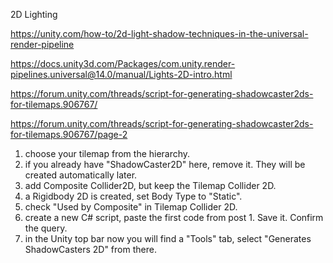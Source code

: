 2D Lighting

https://unity.com/how-to/2d-light-shadow-techniques-in-the-universal-render-pipeline

https://docs.unity3d.com/Packages/com.unity.render-pipelines.universal@14.0/manual/Lights-2D-intro.html

https://forum.unity.com/threads/script-for-generating-shadowcaster2ds-for-tilemaps.906767/

https://forum.unity.com/threads/script-for-generating-shadowcaster2ds-for-tilemaps.906767/page-2
1. choose your tilemap from the hierarchy.
2. if you already have "ShadowCaster2D" here, remove it. They will be created automatically later.
3. add Composite Collider2D, but keep the Tilemap Collider 2D.
4. a Rigidbody 2D is created, set Body Type to "Static".
5. check "Used by Composite" in Tilemap Collider 2D.
6. create a new C# script, paste the first code from post 1. Save it. Confirm the query.
7. in the Unity top bar now you will find a "Tools" tab, select "Generates ShadowCasters 2D" from there.

